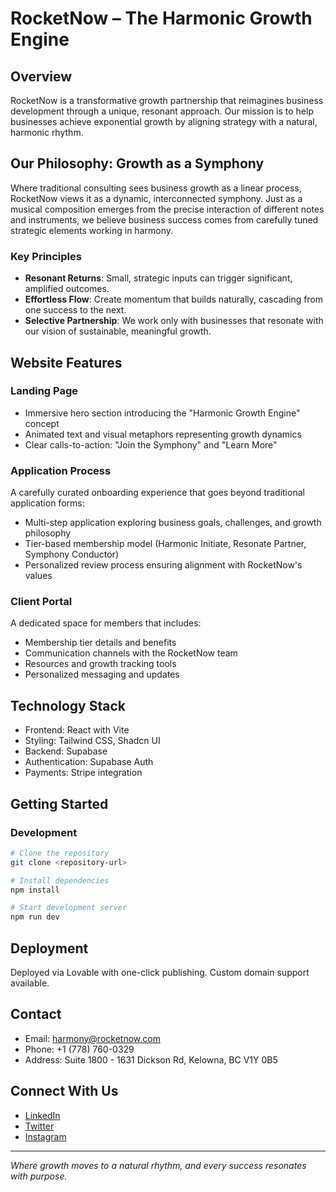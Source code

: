 
# RocketNow – The Harmonic Growth Engine

## Overview

RocketNow is a transformative growth partnership that reimagines business development through a unique, resonant approach. Our mission is to help businesses achieve exponential growth by aligning strategy with a natural, harmonic rhythm.

## Our Philosophy: Growth as a Symphony

Where traditional consulting sees business growth as a linear process, RocketNow views it as a dynamic, interconnected symphony. Just as a musical composition emerges from the precise interaction of different notes and instruments, we believe business success comes from carefully tuned strategic elements working in harmony.

### Key Principles

- **Resonant Returns**: Small, strategic inputs can trigger significant, amplified outcomes.
- **Effortless Flow**: Create momentum that builds naturally, cascading from one success to the next.
- **Selective Partnership**: We work only with businesses that resonate with our vision of sustainable, meaningful growth.

## Website Features

### Landing Page
- Immersive hero section introducing the "Harmonic Growth Engine" concept
- Animated text and visual metaphors representing growth dynamics
- Clear calls-to-action: "Join the Symphony" and "Learn More"

### Application Process
A carefully curated onboarding experience that goes beyond traditional application forms:
- Multi-step application exploring business goals, challenges, and growth philosophy
- Tier-based membership model (Harmonic Initiate, Resonate Partner, Symphony Conductor)
- Personalized review process ensuring alignment with RocketNow's values

### Client Portal
A dedicated space for members that includes:
- Membership tier details and benefits
- Communication channels with the RocketNow team
- Resources and growth tracking tools
- Personalized messaging and updates

## Technology Stack

- Frontend: React with Vite
- Styling: Tailwind CSS, Shadcn UI
- Backend: Supabase
- Authentication: Supabase Auth
- Payments: Stripe integration

## Getting Started

### Development

```sh
# Clone the repository
git clone <repository-url>

# Install dependencies
npm install

# Start development server
npm run dev
```

## Deployment

Deployed via Lovable with one-click publishing. Custom domain support available.

## Contact

- Email: harmony@rocketnow.com
- Phone: +1 (778) 760-0329
- Address: Suite 1800 - 1631 Dickson Rd, Kelowna, BC V1Y 0B5

## Connect With Us

- [LinkedIn](https://www.linkedin.com/company/rocket-now-marketing)
- [Twitter](https://x.com/teamrckt)
- [Instagram](https://www.instagram.com/teamrckt)

---

*Where growth moves to a natural rhythm, and every success resonates with purpose.*

